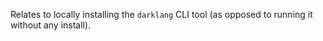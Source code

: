 Relates to locally installing the `darklang` CLI tool
(as opposed to running it without any install).
